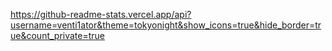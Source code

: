 https://github-readme-stats.vercel.app/api?username=venti1ator&theme=tokyonight&show_icons=true&hide_border=true&count_private=true
